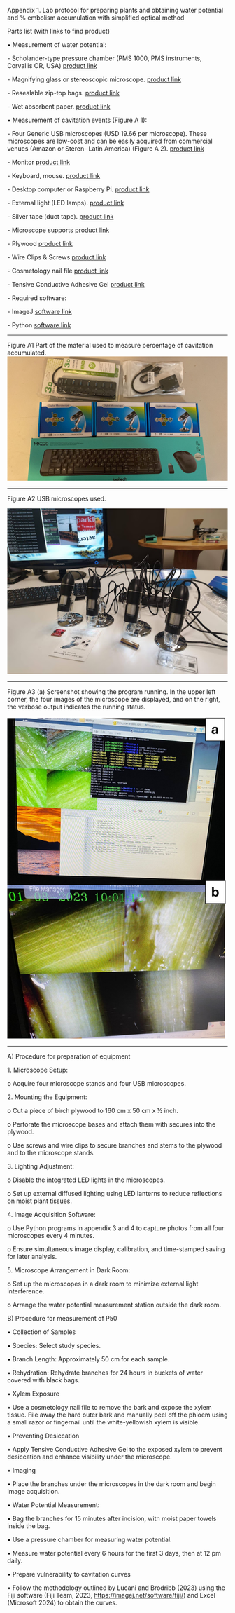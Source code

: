 Appendix 1\. Lab protocol for preparing plants and obtaining water potential and % embolism accumulation with simplified optical method

Parts list (with links to find product) 

• Measurement of water potential:

  \- Scholander-type pressure chamber (PMS 1000, PMS instruments, Corvallis OR, USA) [product link](https://www.pmsinstrument.com/category/01-pressure-chamber-instruments/)

  \- Magnifying glass or stereoscopic microscope. [product link](https://www.amazon.com/Handheld-Magnifying-Shatterproof-Magnifier-Non-Slip/dp/B08NW9NWKX/ref=sr_1_8?crid=2FI4JINECNGMJ&dib=eyJ2IjoiMSJ9.Pgn-r7xoZgLyNhg4fmq7Tu0LtSoLj73G4yUIU8iRkjpgalufvTjqSu1pGBxfSe4QEsJEKpvkQJ-vMFVX-lhDEN0UuxNiT110DxaLKe2KcjJgghzXcGoJ_ZZ1Zg-2eCuRHn25dnGNXa7YyZltfZRXrQaNW17nAYcNd0E2ezpHBrjBDCSBpli035W4S92vUIvMBRnaHiohuAszWC1xr0ZS9v4wjzHfXc_GhSG9zKvm9712GnHJ5YKfs6M9udZJzuW1NbrIzmdhr9jOf1nyl2iOr3q8sk-ncUof7m3qBk0qE0g.YX5UIM_LOeUGbeDefmbrIWSfROj0fsQKXsyEWw2I94I&dib_tag=se&keywords=magnifying+glass&qid=1733775583&sprefix=magnifying+glas%2Caps%2C141&sr=8-8)

  \- Resealable zip-top bags. [product link](https://www.amazon.com/Amazon-Basics-Sandwich-Storage-Previously/dp/B095PQ6SX7/ref=sr_1_5?crid=1KEV5HTOQWW2F&dib=eyJ2IjoiMSJ9.XgFVPXQmo_xqTqxcwavTZjGoYzw6-kPfUWL9ELmg6hl38-mYrgDy4vS2A-qMPxtF5-Azi5WXzmIQ690rD_1JSdQbfUwlRDe6REeQR5F1MwqW7dztzUy5FP3LpzO2cFalePPDemtUZFZom3IQRbnBIF50XKxrlI4Vg4tqjk5Eil1BthmnA0MXbk1HciDs-Rokmupob119-ynfvUSmKD1bgtoO4pYm7v8ZV0u5lbwldLIwHzQkqDvBfV9IG6qb1MAVnkmigcWSDKDe3q9jbLZbsSfafN1ZDGPVztQeWlD6fMY.CXqE9w0IvTeeuAVZpugfhwZA4sv5Heeiyfrs5sFmSmk&dib_tag=se&keywords=resealable+ziplock+bags&qid=1733775644&sprefix=resealable+zi%2Caps%2C193&sr=8-5)

  \- Wet absorbent paper. [product link](https://www.amazon.com/Scott-Towels-Absorbent-Multi-Purpose-Disposable/dp/B07L2HNHK7/ref=sr_1_3?crid=29N6GH6UX5IM&dib=eyJ2IjoiMSJ9.9FzU7YeO6h4hLAGJma3_E63wKX67IafC93OS5_SOG9ky2pLlE732YzcITX2B5YuHCmzBSAvgPqrxWAuKoirhk6-O7nNpSOBR9WcZNY4SpA8S438fVcL6Cr8eXMIN1wODY5MMTi59JBzFkKHnLx1Otiz6K2QMPvCk0ung-ogoEsBCKzaRvH6FyofXfgygpKAxj-f8U6Drt5R_sUudt1FWQHH0G9LTqMoBNEjR43kyHEQ.XxGlzgrlo9uCZtndEuWmPbKPyB-ufCzgLBv-pscExVQ&dib_tag=se&keywords=blue%2Babsorbent%2Bpaper&qid=1733775718&sprefix=blue%2Babsorbent%2Bpaper%2Caps%2C141&sr=8-3&th=1)

• Measurement of cavitation events (Figure A 1):

  \- Four Generic USB microscopes (USD 19.66 per microscope). These microscopes are low-cost and can be easily acquired from commercial venues (Amazon or Steren- Latin America) (Figure A 2). [product link](https://www.amazon.com/Microscope-Bysameyee-40X-1000X-Magnification-Endoscope/dp/B07BF86SRP/ref=sr_1_1_sspa?crid=247623ZPI89MX&dib=eyJ2IjoiMSJ9.dSMKMRHya2Ar0HOlOfzqXxPFA_PiqcWKTfXCHym3HpkMl0oKxwuPezB-5zXMDBQMxamZAw4jJjs8S30rtoXMVHViiJqaVFUpiqr3WAV2QtJROIBczCtPn58BlzzlxlDtna8PegMUzDRV3sfFaVBYLigRgUlM2djE_wIlzmsPkoAab6QdAiv1urs4gqgH2cgwqo3RvFxE67SWoBNXIot7IGXJBe67fQjjuOODTWPQtP4.ftUvvxJQCr8jiyIqZmrddLedljDVw9d7knrhGBqvUes&dib_tag=se&keywords=usb+microscopes&qid=1733775782&sprefix=usb+microscopes%2Caps%2C147&sr=8-1-spons&sp_csd=d2lkZ2V0TmFtZT1zcF9hdGY&psc=1)

  \- Monitor [product link](https://www.ebay.com/sch/i.html?_from=R40&_trksid=p4432023.m570.l1313&_nkw=used+monitors&_sacat=0)

  \- Keyboard, mouse. [product link](https://www.amazon.com/Amazon-Basics-Rechargeable-Wireless-Keyboard/dp/B0CJFB8J7B/ref=sr_1_7_ffob_sspa?crid=1G7ZZP08HCU4Q&dib=eyJ2IjoiMSJ9.Vjjs75090grtZFwUTLN5GkUgxkpARM2nRjnnQKiKlfviNczKKH6oV6cE6fapeTg9VR1MpV68uqUflw50U7nCn9zHow5vjLaUsNGETEFxaf0NsqtAFXak8xqDpHG2qYFvC8IuDm-tT1B__-CpRSeAm6toDCJzYJuBlqH7J9iaWrFBfair7V7fkMu4hBqh2HsuFuG0DnvqAB4PyF_vpg3yf8-0SU29L58Wmy2Zj4EvaGc.DC5e24okPI51yh90GB1PDddk7t-HnAgq2qoPatY9kU8&dib_tag=se&keywords=keyboard+and+mouse&qid=1733776806&sprefix=keybo%2Caps%2C169&sr=8-7-spons&sp_csd=d2lkZ2V0TmFtZT1zcF9tdGY&psc=1)

  \- Desktop computer or Raspberry Pi. [product link](https://www.amazon.com/CanaKit-Raspberry-Starter-Kit-PRO/dp/B0CRSNCJ6Y/ref=sr_1_1?crid=LIHTLX2CUEF6&dib=eyJ2IjoiMSJ9.l-BqsrQVZQ1hEJh6W55CEH7cxhx4feHGDRlh3j7eduYKwJ3QnkBK4ADb5Fs-kUHY0jYhPtfwU4ETw2y10mbHlxsMJ2QqKgfnbdZ6Y2yCIFADDy6zyiUbSRVvOUyecoi2qst7CyMX0OpoAwPb1eS5Hxs3sYtMBqmyvmhq-fFI77oxCgoAhEPYZORLEwD7x6ediMiogTXTexs-2yIKqj0gt5aSHGtrC91XY_S8HskoTFI.PcTGg6bq_GJhH5Wo1SXuMZ9wz03Wl_mOfHvzZ3SvH9I&dib_tag=se&keywords=raspberry+pi&qid=1733776866&sprefix=rasp%2Caps%2C221&sr=8-1)

  \- External light (LED lamps). [product link](https://www.amazon.com/Hilngav-Pocket-Flashlight-Rechargeable-Powerful/dp/B0CQ7YNDQ5/ref=sr_1_4_sspa?crid=4WSZGKI4PKEH&dib=eyJ2IjoiMSJ9.iIEih-CUizLJITZXiCkMHtWxgj1Lydvz_JG8M5JPnhEN9Rl9V3FK8XpMvi7acx_3oYyGT9L0Ktpi3ChYAOVCJU19x8OsT4qFl62Ik3r5De0YkqKM27SiQZeOUcQ4sZgIGzThlHAB3rzvlVLBwGPZC_mqU_EDZgssRyGWG91mkQJ7tFfc4dplTrcCpYdrd0mHVvynoYh5Ms29gKxjtLtr4b6hb5KpoQ4nfrRQRq49hmivLM2xzJ9kU4MbK-xU_j6cIuNV2geWojMnEG56FDYUBm-s31G93A_zkgLATSPfr1g.Mivg-qYJtHpq1ZXtyVZuP7Il4eJjTNxo9lY-vNWGHwM&dib_tag=se&keywords=5PCS+Linterna+LED+recargable%2C+mini+linterna+LED%2C+linterna+de+mano+con+luz+lateral+Cob%2C+5+modos+de+iluminaci%C3%B3n+linterna+para+camping%2C+senderismo%2C+correr%2C+uso+de+emergencia+en+cortes+de+energ%C3%ADa&qid=1733778516&sprefix=5pcs+linterna+led+recargable%2C+mini+linterna+led%2C+linterna+de+mano+con+luz+lateral+cob%2C+5+modos+de+iluminaci%C3%B3n+linterna+para+camping%2C+senderismo%2C+correr%2C+uso+de+emergencia+en+cortes+de+energ%C3%ADa%2Caps%2C182&sr=8-4-spons&sp_csd=d2lkZ2V0TmFtZT1zcF9hdGY&psc=1)

  \- Silver tape (duct tape). [product link](https://www.amazon.com/Nashua-1-89-Heavy-Duty-Model/dp/B08484P9XD/ref=sr_1_16?crid=1XSFH8A4O8W89&dib=eyJ2IjoiMSJ9.BUevMK4jdVfkISmP3KrbY--Ne3_5spExK63PeFWT15twq9f23-JRa8c53wMnSTMGP1EJTHe4v2BC_yMaRuDnFRyBsr5b9UlPvKWOvkepRoVgZV2fs2kObc_YdTWics1rTn1Mn4a08qZx4olp2QSZOtNLVvG7nDIwr-mLw5gh7ewRB-ItWSfwwYiRNyR5wlzTShhpxFxHOoAfEFUyEBsg2oftkQuQHjDIdVQksaiZ0Yg.QaHZBrFxWlsCJ6-SoIvnlnwEKmSJHVMmjZHrlRDwz0s&dib_tag=se&keywords=duct+tape&qid=1733778578&sprefix=duct+%2Caps%2C165&sr=8-16)

  \- Microscope supports [product link](https://www.amazon.com/Jiusion-Aluminium-Adjustable-Professional-Microscope/dp/B0797PPX8D/ref=sr_1_3?crid=LI2Q8WBQWWVM&dib=eyJ2IjoiMSJ9.ZCyqMUELHw428iOGcrSgWXf6FcVv5nssQlyL817rN4qh2MMZfc7ugs8nU4CoGjnUuX54AEzgP6F7ts2V0TLu4N2KzwWYjLkhfNMVLsFZF_1GyBbKLfL9mdVfcFrCXSW578xsoHHEAQeZJKGSTq4vvwitzR81VpKSQKb42ubWIymnbaHgXhxbtd_ap2z3xW9GPYJnrq9iP5WzMj0p9o_f49_DnljgmYqJwXBLW3SEBHk.momRgz5OMImgPgnnaFFl8tOR0Ng-RKaC31JxMBpL7rg&dib_tag=se&keywords=usb+microscope+stand&qid=1733778679&sprefix=microscope+usb+s%2Caps%2C133&sr=8-3)

  \- Plywood [product link](https://www.amazon.com/Artificer-Plywood-Basswood-Cutting-Painting/dp/B0CNVML27N/ref=sr_1_9?crid=LPLLZZXKUKA9&dib=eyJ2IjoiMSJ9.vFSjmRkgXZOCFC8JcHZtKk3wIiMIdgXGuZ8Lz7yNQeZpY4QM87GLwjVS2Beko-Y5cX9PhSJOuJvQn9tHfXFnjVMIhSXOJbtRzQTg_JanyY1S3SLsbHUZGZ4D17vg-FI2e70KiCMoADDN8DW5bXx0DQYtz-qO0GduuVS3026oLws2eUjCpaUsVpOjwoEPhGZXHc_jQssDeeeZTTnC-H_xyDMsfdV-Tjwejwp5ZAWl-_IEJPf03CbZ9W0FGdb8Cj4fNxetPzeXLYrgOuGYqj-AXNnLgNDGz84Fkr6P2NUrs8Q.Z6LjZ7iBlQCrFTxtfgU3TJhar9XK7KFo15wfz4mAR6I&dib_tag=se&keywords=plywood&qid=1733778729&sprefix=plywood%2Caps%2C147&sr=8-9)

  \- Wire Clips & Screws [product link](https://www.amazon.com/Hilitchi-Mounting-Fastener-Assortment-Management/dp/B07YDS52P7/ref=sr_1_19?crid=10PUT75ZBCUZP&dib=eyJ2IjoiMSJ9.pvFDR5q8DJL8TnGhKOVh9ZXxB5DDRwwzGWqy6YVTdDoDWTaclTryD_kqRoHrI3ZTpmx83fpPalb0HJ1oUnhnA3l_XBq54oLg9DppeRwMXYr1ZYaWqhaMekXRWJaR8K2w_SDagLa9Kdat3RH0u1Ic3SWRqgRH4Sx5x6QUa-jm24aZjkoOle0hO8gHJJm9p7BHTG0cmXIU1twdrGLj33EpEFFb-13QD7iskcFyFDSKU5k.SpjDwlR2HwRgnCx14Bc3tVvbc3Oa4qXi1v3v4vUjn-I&dib_tag=se&keywords=Nylon+Plastic+R-Type+Wire+Clips+and+screws&qid=1733778981&sprefix=nylon+plastic+r-type+wire+clips+and+screws+%2Caps%2C230&sr=8-19)

  \- Cosmetology nail file [product link](https://www.amazon.com/Metal-Nail-File-Set-Anti-Slip/dp/B0DHBZ16H6/ref=sr_1_14_sspa?crid=1O0RZUHQLNG3P&dib=eyJ2IjoiMSJ9.RLhf9D_W3ScKI4GO8OhK4_48HWSzL0HodOkznYQXHQ_5OaPTXZGk1GIw7G9djUc_mOe0KVAuUT5vzFXOlt1D25vL9G1481LKX1QQl3pGN1MijffhAXkKjiaJAiNGdF19y0Ez3JHmiQhOE9QCiXVOAhH2ipD4JTzF5LvTgyyqDKSv9LTWH-1UgdQsLeNnxcVYGxDSNccSCbpFWfuSFA7Tr_g27lWN6xrQAFsx-p5O6wDkCGqnFWsflS2VaKTcL2NQTEhL-lpFiZnaKw4Zdmrx9d11RJzh2M_xjGkTEEYxeOA.zMaQJuEJN20qG8fe31NjYruke5EbsB93cmeOglhXc0I&dib_tag=se&keywords=cosmetology+nail+file&qid=1733779117&sprefix=cosmetology+nail+file%2Caps%2C158&sr=8-14-spons&sp_csd=d2lkZ2V0TmFtZT1zcF9tdGY&psc=1)

  \- Tensive Conductive Adhesive Gel [product link](https://www.parkerlabs.com/products/tensive-conductive-gel/)

  \- Required software: 

\- ImageJ [software link](https://imagej.net/ij/download.html)

\- Python [software link](https://www.python.org/downloads/)

---

Figure A1 Part of the material used to measure percentage of cavitation accumulated.
 ![Figure A](images/image1.png)



 ---
Figure A2 USB microscopes used.
 
![Figure A](images/image2.jpg)


---
Figure A3 (a) Screenshot showing the program running. In the upper left corner, the four images of the microscope are displayed, and on the right, the verbose output indicates the running status.

 ![Figure A](images/image3.png)


---

A)	Procedure for preparation of equipment

1\.	Microscope Setup:

o	Acquire four microscope stands and four USB microscopes.

2\.	Mounting the Equipment:

o	Cut a piece of birch plywood to 160 cm x 50 cm x ½ inch.

o	Perforate the microscope bases and attach them with secures into the plywood.

o	Use screws and wire clips to secure branches and stems to the plywood and to the microscope stands.

3\.	Lighting Adjustment:

o	Disable the integrated LED lights in the microscopes.

o	Set up external diffused lighting using LED lanterns to reduce reflections on moist plant tissues.

4\.	Image Acquisition Software:

o	Use Python programs in appendix 3 and 4 to capture photos from all four microscopes every 4 minutes.

o	Ensure simultaneous image display, calibration, and time-stamped saving for later analysis.

5\.	Microscope Arrangement in Dark Room:

o	Set up the microscopes in a dark room to minimize external light interference.

o	Arrange the water potential measurement station outside the dark room.

B)	Procedure for measurement of P50

•	Collection of Samples

•	Species: Select study species. 

•	Branch Length: Approximately 50 cm for each sample.

•	Rehydration: Rehydrate branches for 24 hours in buckets of water covered with black bags.

•	Xylem Exposure

•	Use a cosmetology nail file to remove the bark and expose the xylem tissue. File away the hard outer bark and manually peel off the phloem using a small razor or fingernail until the white-yellowish xylem is visible.

•	Preventing Desiccation

•	Apply Tensive Conductive Adhesive Gel to the exposed xylem to prevent desiccation and enhance visibility under the microscope.

•	Imaging 

•	Place the branches under the microscopes in the dark room and begin image acquisition.

•	Water Potential Measurement:

•	Bag the branches for 15 minutes after incision, with moist paper towels inside the bag.

•	Use a pressure chamber for measuring water potential.

•	Measure water potential every 6 hours for the first 3 days, then at 12 pm daily.

•	Prepare vulnerability to cavitation curves

•	Follow the methodology outlined by Lucani and Brodribb (2023) using the Fiji software (Fiji Team, 2023, https://imagej.net/software/fiji/) and Excel (Microsoft 2024\) to obtain the curves.
